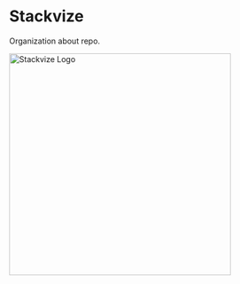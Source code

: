 # Stackvize
Organization about repo.

<picture>
  <!-- Tema escuro -->
  <source media="(prefers-color-scheme: dark)" srcset="https://github.com/Stackvize/Stackvize/blob/0a8ae640b36037d2fa7b415657c4547fc3b08d48/media/LogoBigStackvizeBlack.png">
  <!-- Tema claro -->
  <source media="(prefers-color-scheme: light)" srcset="https://github.com/Stackvize/Stackvize/blob/0a8ae640b36037d2fa7b415657c4547fc3b08d48/media/LogoBigStackvizeWhite.png">
  <!-- Fallback -->
  <img alt="Stackvize Logo" src="https://github.com/Stackvize/Stackvize/blob/0a8ae640b36037d2fa7b415657c4547fc3b08d48/media/LogoBigStackvizeBlack.png" width="400">
</picture>